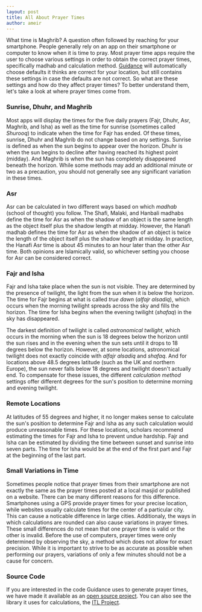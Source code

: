 ```yaml
---
layout: post
title: All About Prayer Times
author: ameir
---
```


What time is Maghrib? A question often followed by reaching for your smartphone. People generally rely on an app on their smartphone or computer to know when it is time to pray. Most prayer time apps require the user to choose various settings in order to obtain the correct prayer times, specifically madhab and calculation method. [Guidance](http://guidanceapp.com/) will automatically choose defaults it thinks are correct for your location, but still contains these settings in case the defaults are not correct. So what are these settings and how do they affect prayer times? To better understand them, let's take a look at where prayer times come from.


### Sunrise, Dhuhr, and Maghrib

Most apps will display the times for the five daily prayers (Fajr, Dhuhr, Asr, Maghrib, and Isha) as well as the time for sunrise (sometimes called *Shurooq*) to indicate when the time for Fajr has ended. Of these times, sunrise, Dhuhr and Maghrib do not change based on any settings. Sunrise is defined as when the sun begins to appear over the horizon. Dhuhr is when the sun begins to decline after having reached its highest point (midday). And Maghrib is when the sun has completely disappeared beneath the horizon. While some methods may add an additional minute or two as a precaution, you should not generally see any significant variation in these times.


### Asr

Asr can be calculated in two different ways based on which *madhab* (school of thought) you follow. The Shafi, Malaki, and Hanbali madhabs define the time for Asr as when the shadow of an object is the same length as the object itself plus the shadow length at midday. However, the Hanafi madhab defines the time for Asr as when the shadow of an object is twice the length of the object itself plus the shadow length at midday. In practice, the Hanafi Asr time is about 45 minutes to an hour later than the other Asr time. Both opinions are Islamically valid, so whichever setting you choose for Asr can be considered correct.


### Fajr and Isha

Fajr and Isha take place when the sun is not visible. They are determined by the presence of twilight, the light from the sun when it is below the horizon. The time for Fajr begins at what is called *true dawn* (*alfajr alsadiq*), which occurs when the morning twilight spreads across the sky and fills the horizon. The time for Isha begins when the evening twilight (*shafaq*) in the sky has disappeared. 

The darkest definition of twilight is called *astronomical twilight*, which occurs in the morning when the sun is 18 degrees below the horizon until the sun rises and in the evening when the sun sets until it drops to 18 degrees below the horizon. However, at some locations, astronomical twilight does not exactly coincide with *alfajr alsadiq* and *shafaq*. And for locations above 48.5 degrees latitude (such as the UK and northern Europe), the sun never falls below 18 degrees and twilight doesn't actually end. To compensate for these issues, the different *calculation method* settings offer different degrees for the sun's position to determine morning and evening twilight.


### Remote Locations

At latitudes of 55 degrees and higher, it no longer makes sense to calculate the sun's position to determine Fajr and Isha as any such calculation would produce unreasonable times. For these locations, scholars recommend estimating the times for Fajr and Isha to prevent undue hardship. Fajr and Isha can be estimated by dividing the time between sunset and sunrise into seven parts. The time for Isha would be at the end of the first part and Fajr at the beginning of the last part.


### Small Variations in Time

Sometimes people notice that prayer times from their smartphone are not exactly the same as the prayer times posted at a local masjid or published on a website. There can be many different reasons for this difference. Smartphones using a GPS provide prayer times for your precise location, while websites usually calculate times for the center of a particular city. This can cause a noticable difference in large cities. Additionaly, the ways in which calculations are rounded can also cause variations in prayer times. These small differences do not mean that one prayer time is valid or the other is invalid. Before the use of computers, prayer times were only determined by observing the sky, a method which does not allow for exact precision. While it is important to strive to be as accurate as possible when performing our prayers, variations of only a few minutes should not be a cause for concern.


### Source Code

If you are interested in the code Guidance uses to generate prayer times, we have made it available as an [open source project](https://github.com/batoulapps/BAPrayerTimes). You can also see the library it uses for calculations, the [ITL Project](https://github.com/arabeyes-org/ITL).